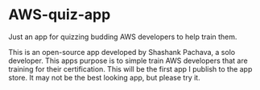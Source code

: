# AWS-quiz-app
Just an app for quizzing budding AWS developers to help train them.

This is an open-source app developed by Shashank Pachava, a solo developer. This apps purpose is to simple train AWS developers 
that are training for their certification. This will be the first app I publish to the app store. 
It may not be the best looking app, but please try it.
